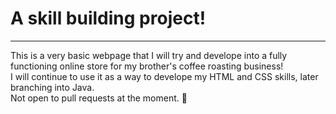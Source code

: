 <h1>A skill building project!</h1>  
<hr>
<p>This is a very basic webpage that I will try and develope into a fully functioning online store for my brother's coffee roasting business!<br>I will continue to use it as a way to develope my HTML and CSS skills, later branching into Java.<br>Not open to pull requests at the moment. 🙂</p>
